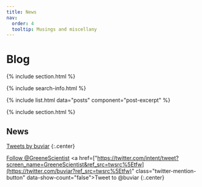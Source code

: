 ```yaml
---
title: News
nav:
  order: 4
  tooltip: Musings and miscellany
---
```


# <i class="fas fa-feather-alt"></i>Blog

{% include section.html %}

{% include search-info.html %}

{% include list.html data="posts" component="post-excerpt" %}

{% include section.html %}

## News

<!-- Twitter embeds from https://publish.twitter.com/ -->

<a class="twitter-timeline" data-width="400" data-height="400" href="https://twitter.com/buviar?ref_src=twsrc%5Etfw">Tweets by buviar</a> <script async src="https://platform.twitter.com/widgets.js" charset="utf-8"></script>
{:.center}

<a href="https://twitter.com/buviar" class="twitter-follow-button" data-show-count="false">Follow @GreeneScientist</a><script async src="https://platform.twitter.com/widgets.js" charset="utf-8"></script>
<a href=["https://twitter.com/intent/tweet?screen_name=GreeneScientist&ref_src=twsrc%5Etfw](https://twitter.com/buviar?ref_src=twsrc%5Etfw)" class="twitter-mention-button" data-show-count="false">Tweet to @buviar</a><script async src="https://platform.twitter.com/widgets.js" charset="utf-8"></script>
{:.center}

